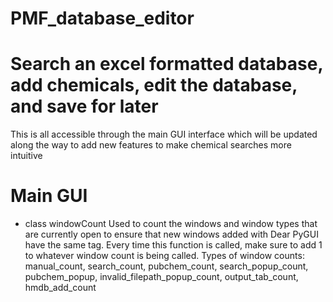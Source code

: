 # PMF_database_editor

# Search an excel formatted database, add chemicals, edit the database, and save for later
This is all accessible through the main GUI interface which will be updated along the way to add new features to make chemical searches more intuitive

# Main GUI
  - class windowCount
      Used to count the windows and window types that are currently open to ensure that new windows added with Dear PyGUI have the same tag.
      Every time this function is called, make sure to add 1 to whatever window count is being called.
        Types of window counts: manual_count, search_count, pubchem_count, search_popup_count, pubchem_popup, invalid_filepath_popup_count, output_tab_count,  
        hmdb_add_count 

